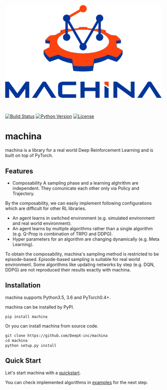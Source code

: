 <div align="center"><img src="assets/machina_logo.jpg" width="800"/></div>

<br />
<br />

[![Build Status](https://travis-ci.com/DeepX-inc/machina.svg?token=xZEqXwSaqc7xZ2saWZa2&branch=master)](https://travis-ci.com/DeepX-inc/machina)
[![Python Version](https://img.shields.io/pypi/pyversions/Django.svg)](https://github.com/DeepX-inc/machina)
[![License](https://img.shields.io/badge/license-MIT-blue.svg)](https://github.com/DeepX-inc/machina/blob/master/LICENSE)

# machina

machina is a library for a real world Deep Reinforcement Learning and is built on top of PyTorch.

## Features
+ Composability
  A sampling phase and a learning alghrithm are independent. They comunicate each other only via Policy and Trajectory.

By the composability, we can easily implement following configurations which are difficult for other RL libraries.
+ An agent learns in switched environment (e.g. simulated environment and real world environment).
+ An agent learns by multiple algorithms rather than a single algorithm (e.g. Q-Prop is combination of TRPO and DDPG).
+ Hyper parameters for an algorithm are changing dynamically (e.g. Meta Learning).

To obtain the composability, machina's sampling method is restricted to be episode-based. Episode-based sampling is suitable for real world environment. Some algorithms like updating networks by step (e.g. DQN, DDPG) are not reproduced their results exactly with machina.


## Installation

machina supports Python3.5, 3.6 and PyTorch0.4+.

machina can be installed by PyPI.
```
pip install machina
```

Or you can install machina from source code.
```
git clone https://github.com/DeepX-inc/machina
cd machina
python setup.py install
```

## Quick Start
Let's start machina with a [quickstart](https://github.com/DeepX-inc/machina/tree/master/example/quickstart).

You can check implemented algorithms in [examples](https://github.com/DeepX-inc/machina/tree/master/example) for the next step.



